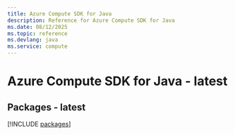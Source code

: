```yaml
---
title: Azure Compute SDK for Java
description: Reference for Azure Compute SDK for Java
ms.date: 08/12/2025
ms.topic: reference
ms.devlang: java
ms.service: compute
---
```

# Azure Compute SDK for Java - latest
## Packages - latest
[!INCLUDE [packages](compute-index.md)]